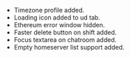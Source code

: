 - Timezone profile added.
- Loading icon added to ud tab.
- Ethereum error window hidden.
- Faster delete button on shift added.
- Focus textarea on chatroom added.
- Empty homeserver list support added.

